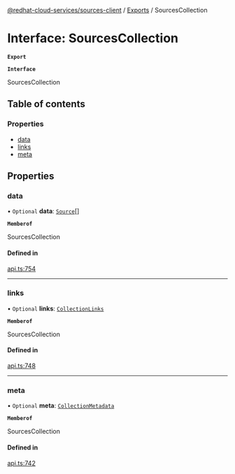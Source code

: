 [@redhat-cloud-services/sources-client](../README.md) / [Exports](../modules.md) / SourcesCollection

# Interface: SourcesCollection

**`Export`**

**`Interface`**

SourcesCollection

## Table of contents

### Properties

- [data](SourcesCollection.md#data)
- [links](SourcesCollection.md#links)
- [meta](SourcesCollection.md#meta)

## Properties

### data

• `Optional` **data**: [`Source`](Source.md)[]

**`Memberof`**

SourcesCollection

#### Defined in

[api.ts:754](https://github.com/mkholjuraev/javascript-clients/blob/master/packages/sources/api.ts#L754)

___

### links

• `Optional` **links**: [`CollectionLinks`](CollectionLinks.md)

**`Memberof`**

SourcesCollection

#### Defined in

[api.ts:748](https://github.com/mkholjuraev/javascript-clients/blob/master/packages/sources/api.ts#L748)

___

### meta

• `Optional` **meta**: [`CollectionMetadata`](CollectionMetadata.md)

**`Memberof`**

SourcesCollection

#### Defined in

[api.ts:742](https://github.com/mkholjuraev/javascript-clients/blob/master/packages/sources/api.ts#L742)

